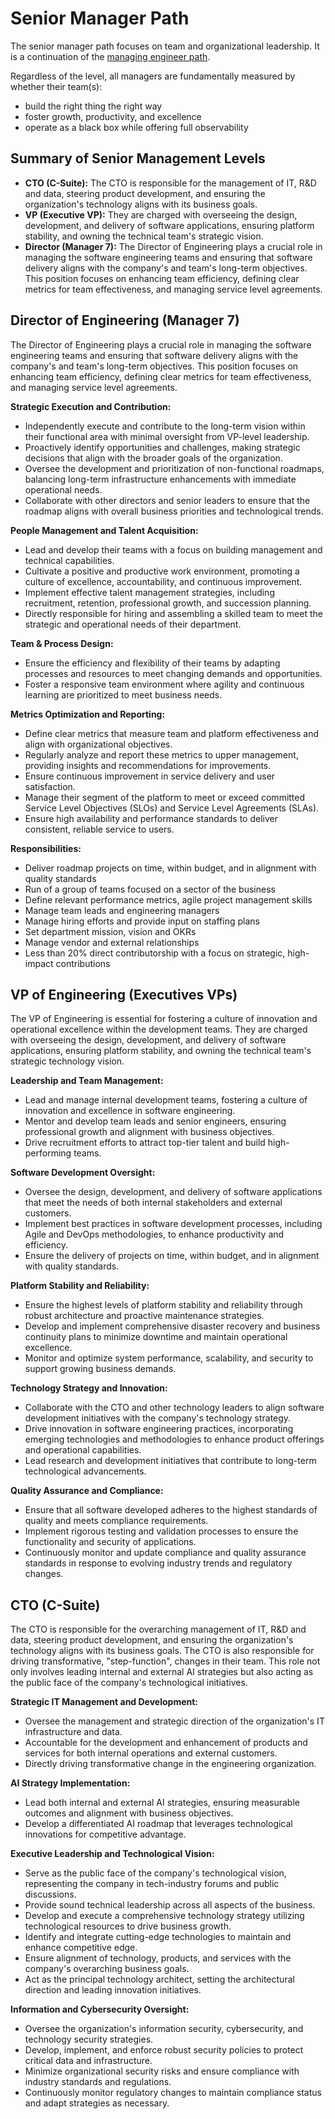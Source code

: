 # Senior Manager Path

The senior manager path focuses on team and organizational leadership. It is a continuation of the [managing engineer path](managing-engineer.md).

Regardless of the level, all managers are fundamentally measured by whether their team(s):

* build the right thing the right way
* foster growth, productivity, and excellence
* operate as a black box while offering full observability

## Summary of Senior Management Levels

* **CTO (C-Suite):** The CTO is responsible for the management of IT, R&D and data, steering product development, and ensuring the organization's technology aligns with its business goals.
* **VP (Executive VP):** They are charged with overseeing the design, development, and delivery of software applications, ensuring platform stability, and owning the technical team's strategic vision.
* **Director (Manager 7):** The Director of Engineering plays a crucial role in managing the software engineering teams and ensuring that software delivery aligns with the company's and team's long-term objectives. This position focuses on enhancing team efficiency, defining clear metrics for team effectiveness, and managing service level agreements.

## Director of Engineering (Manager 7)

The Director of Engineering plays a crucial role in managing the software engineering teams and ensuring that software delivery aligns with the company's and team's long-term objectives. This position focuses on enhancing team efficiency, defining clear metrics for team effectiveness, and managing service level agreements.

**Strategic Execution and Contribution:**

* Independently execute and contribute to the long-term vision within their functional area with minimal oversight from VP-level leadership.
* Proactively identify opportunities and challenges, making strategic decisions that align with the broader goals of the organization.
* Oversee the development and prioritization of non-functional roadmaps, balancing long-term infrastructure enhancements with immediate operational needs.
* Collaborate with other directors and senior leaders to ensure that the roadmap aligns with overall business priorities and technological trends.

**People Management and Talent Acquisition:**

* Lead and develop their teams with a focus on building management and technical capabilities.
* Cultivate a positive and productive work environment, promoting a culture of excellence, accountability, and continuous improvement.
* Implement effective talent management strategies, including recruitment, retention, professional growth, and succession planning.
* Directly responsible for hiring and assembling a skilled team to meet the strategic and operational needs of their department.

**Team & Process Design:**

* Ensure the efficiency and flexibility of their teams by adapting processes and resources to meet changing demands and opportunities.
* Foster a responsive team environment where agility and continuous learning are prioritized to meet business needs.

**Metrics Optimization and Reporting:**

* Define clear metrics that measure team and platform effectiveness and align with organizational objectives.
* Regularly analyze and report these metrics to upper management, providing insights and recommendations for improvements.
* Ensure continuous improvement in service delivery and user satisfaction.
* Manage their segment of the platform to meet or exceed committed Service Level Objectives (SLOs) and Service Level Agreements (SLAs).
* Ensure high availability and performance standards to deliver consistent, reliable service to users.

**Responsibilities:**

* Deliver roadmap projects on time, within budget, and in alignment with quality standards
* Run of a group of teams focused on a sector of the business
* Define relevant performance metrics, agile project management skills
* Manage team leads and engineering managers
* Manage hiring efforts and provide input on staffing plans
* Set department mission, vision and OKRs
* Manage vendor and external relationships
* Less than 20% direct contributorship with a focus on strategic, high-impact contributions

## VP of Engineering (Executives VPs)

The VP of Engineering is essential for fostering a culture of innovation and operational excellence within the development teams. They are charged with overseeing the design, development, and delivery of software applications, ensuring platform stability, and owning the technical team's strategic technology vision.

**Leadership and Team Management:**

* Lead and manage internal development teams, fostering a culture of innovation and excellence in software engineering.
* Mentor and develop team leads and senior engineers, ensuring professional growth and alignment with business objectives.
* Drive recruitment efforts to attract top-tier talent and build high-performing teams.

**Software Development Oversight:**

* Oversee the design, development, and delivery of software applications that meet the needs of both internal stakeholders and external customers.
* Implement best practices in software development processes, including Agile and DevOps methodologies, to enhance productivity and efficiency.
* Ensure the delivery of projects on time, within budget, and in alignment with quality standards.

**Platform Stability and Reliability:**

* Ensure the highest levels of platform stability and reliability through robust architecture and proactive maintenance strategies.
* Develop and implement comprehensive disaster recovery and business continuity plans to minimize downtime and maintain operational excellence.
* Monitor and optimize system performance, scalability, and security to support growing business demands.

**Technology Strategy and Innovation:**

* Collaborate with the CTO and other technology leaders to align software development initiatives with the company's technology strategy.
* Drive innovation in software engineering practices, incorporating emerging technologies and methodologies to enhance product offerings and operational capabilities.
* Lead research and development initiatives that contribute to long-term technological advancements.

**Quality Assurance and Compliance:**

* Ensure that all software developed adheres to the highest standards of quality and meets compliance requirements.
* Implement rigorous testing and validation processes to ensure the functionality and security of applications.
* Continuously monitor and update compliance and quality assurance standards in response to evolving industry trends and regulatory changes.

## CTO (C-Suite)

The CTO is responsible for the overarching management of IT, R&D and data, steering product development, and ensuring the organization's technology aligns with its business goals. The CTO is also responsible for driving transformative, "step-function", changes in their team.  This role not only involves leading internal and external AI strategies but also acting as the public face of the company's technological initiatives.

**Strategic IT Management and Development:**

* Oversee the management and strategic direction of the organization's IT infrastructure and data.
* Accountable for the development and enhancement of products and services for both internal operations and external customers.
* Directly driving transformative change in the engineering organization.

**AI Strategy Implementation:**

* Lead both internal and external AI strategies, ensuring measurable outcomes and alignment with business objectives.
* Develop a differentiated AI roadmap that leverages technological innovations for competitive advantage.

**Executive Leadership and Technological Vision:**

* Serve as the public face of the company's technological vision, representing the company in tech-industry forums and public discussions.
* Provide sound technical leadership across all aspects of the business.
* Develop and execute a comprehensive technology strategy utilizing technological resources to drive business growth.
* Identify and integrate cutting-edge technologies to maintain and enhance competitive edge.
* Ensure alignment of technology, products, and services with the company's overarching business goals.
* Act as the principal technology architect, setting the architectural direction and leading innovation initiatives.

**Information and Cybersecurity Oversight:**

* Oversee the organization's information security, cybersecurity, and technology security strategies.
* Develop, implement, and enforce robust security policies to protect critical data and infrastructure.
* Minimize organizational security risks and ensure compliance with industry standards and regulations.
* Continuously monitor regulatory changes to maintain compliance status and adapt strategies as necessary.
